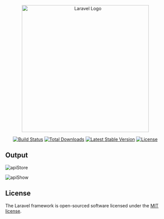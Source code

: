 <p align="center"><a href="https://laravel.com" target="_blank"><img src="https://raw.githubusercontent.com/laravel/art/master/logo-lockup/5%20SVG/2%20CMYK/1%20Full%20Color/laravel-logolockup-cmyk-red.svg" width="400" alt="Laravel Logo"></a></p>

<p align="center">
<a href="https://travis-ci.org/laravel/framework"><img src="https://travis-ci.org/laravel/framework.svg" alt="Build Status"></a>
<a href="https://packagist.org/packages/laravel/framework"><img src="https://img.shields.io/packagist/dt/laravel/framework" alt="Total Downloads"></a>
<a href="https://packagist.org/packages/laravel/framework"><img src="https://img.shields.io/packagist/v/laravel/framework" alt="Latest Stable Version"></a>
<a href="https://packagist.org/packages/laravel/framework"><img src="https://img.shields.io/packagist/l/laravel/framework" alt="License"></a>
</p>

## Output

![apiStore](https://user-images.githubusercontent.com/80118217/189367841-65ecbab6-f307-4170-a693-a0d740b17404.JPG)


![apiShow](https://user-images.githubusercontent.com/80118217/189368019-de5826eb-6538-4645-99cd-91e04d0ab6a5.JPG)

## License

The Laravel framework is open-sourced software licensed under the [MIT license](https://opensource.org/licenses/MIT).
